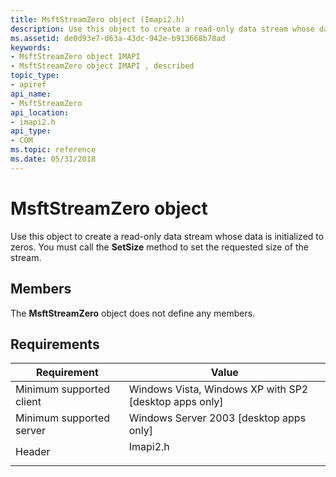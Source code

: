 ```yaml
---
title: MsftStreamZero object (Imapi2.h)
description: Use this object to create a read-only data stream whose data is initialized to zeros. You must call the SetSize method to set the requested size of the stream.
ms.assetid: de0d93e7-d63a-43dc-942e-b913668b78ad
keywords:
- MsftStreamZero object IMAPI
- MsftStreamZero object IMAPI , described
topic_type:
- apiref
api_name:
- MsftStreamZero
api_location:
- imapi2.h
api_type:
- COM
ms.topic: reference
ms.date: 05/31/2018
---
```


# MsftStreamZero object

Use this object to create a read-only data stream whose data is initialized to zeros. You must call the **SetSize** method to set the requested size of the stream.

## Members

The **MsftStreamZero** object does not define any members.

## Requirements



| Requirement | Value |
|-------------------------------------|-------------------------------------------------------------------------------------|
| Minimum supported client<br/> | Windows Vista, Windows XP with SP2 \[desktop apps only\]<br/>                 |
| Minimum supported server<br/> | Windows Server 2003 \[desktop apps only\]<br/>                                |
| Header<br/>                   | <dl> <dt>Imapi2.h</dt> </dl> |



 

 





